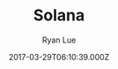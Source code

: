 ---
title: Solana
github: 'https://github.com/rlue/jekyll-solana'
demo: 'https://solana.ryanlue.com/'
author: Ryan Lue
ssg:
  - Jekyll
cms:
  - No Cms
date: 2017-03-29T06:10:39.000Z
github_branch: master
description: 'A wholesome, flat, sunshiny Jekyll theme'
stale: false
---